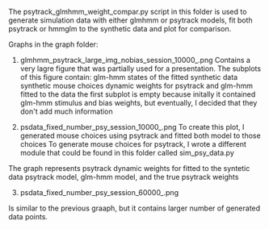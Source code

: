 The psytrack_glmhmm_weight_compar.py script in this folder is used to generate simulation data 
with either glmhmm or psytrack models, fit both psytrack or hmmglm to the synthetic data and plot for
comparison.

Graphs in the graph folder:

1. glmhmm_psytrack_large_img_nobias_session_10000_.png
Contains a very lagre figure that was partially used for a presentation. The subplots of this 
figure contain: glm-hmm states of the fitted synthetic data
                synthetic mouse choices
                dynamic weights for psytrack and glm-hmm fitted to the data
the first subplot is empty because initally it contained glm-hmm stimulus and bias weights, but
eventually, I decided that they don't add much information

2. psdata_fixed_number_psy_session_10000_.png
To create this plot, I generated mouse choices using psytrack and fitted both model to those choices
To generate mouse choices for psytrack, I wrote a different module that could be found in this folder called
sim_psy_data.py

The graph represents psytrack dynamic weights for fitted to the syntetic data psytrack model, glm-hmm
model, and the true psytrack weights

3.  psdata_fixed_number_psy_session_60000_.png

Is similar to the previous graaph, but it contains larger number of generated data points. 
